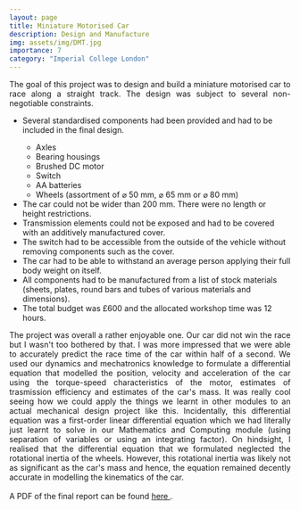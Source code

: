 ```yaml
---
layout: page
title: Miniature Motorised Car
description: Design and Manufacture
img: assets/img/DMT.jpg
importance: 7
category: "Imperial College London"
---
```

<p style="text-align: justify">
The goal of this project was to design and build a miniature motorised car to race along a straight track. The design was subject to several non-negotiable constraints.
</p>

<ul>
    <li>Several standardised components had been provided and had to be included in the final design.</li>
    <ul>
        <li>Axles</li>
        <li>Bearing housings</li>
        <li>Brushed DC motor</li>
        <li>Switch</li>
        <li>AA batteries</li>
        <li>Wheels (assortment of ⌀ 50 mm, ⌀ 65 mm or ⌀ 80 mm)</li>
    </ul>
  <li>The car could not be wider than 200 mm. There were no length or height restrictions.</li>
  <li>Transmission elements could not be exposed and had to be covered with an additively manufactured cover.</li>
  <li>The switch had to be accessible from the outside of the vehicle without removing components such as the cover.</li>
  <li>The car had to be able to withstand an average person applying their full body weight on itself.</li>
  <li>All components had to be manufactured from a list of stock materials (sheets, plates, round bars and tubes of various materials and dimensions).</li>
  <li>The total budget was £600 and the allocated workshop time was 12 hours.</li>
</ul>
<p style="text-align: justify">
The project was overall a rather enjoyable one. Our car did not win the race but I wasn't too bothered by that. I was more impressed that we were able to accurately predict the race time of the car within half of a second. We used our dynamics and mechatronics knowledge to formulate a differential equation that modelled the position, velocity and acceleration of the car using the torque-speed characteristics of the motor, estimates of trasmission efficiency and estimates of the car's mass. It was really cool seeing how we could apply the things we learnt in other modules to an actual mechanical design project like this. Incidentally, this differential equation was a first-order linear differential equation which we had literally just learnt to solve in our Mathematics and Computing module (using separation of variables or using an integrating factor). On hindsight, I realised that the differential equation that we formulated neglected the rotational inertia of the wheels. However, this rotational inertia was likely not as significant as the car's mass and hence, the equation remained decently accurate in modelling the kinematics of the car.
<br><br>
A PDF of the final report can be found <a href="{{ 'DMT.pdf' | prepend: 'assets/pdf/' | relative_url}}" target="_blank" rel="noopener noreferrer">here <i class="fas fa-file-pdf"></i></a>.
</p>